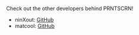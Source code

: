 Check out the other developers behind PRNTSCRN!

- ninXout: [GitHub](https://github.com/ninXout)
- matcool: [GitHub](https://github.com/matcool)